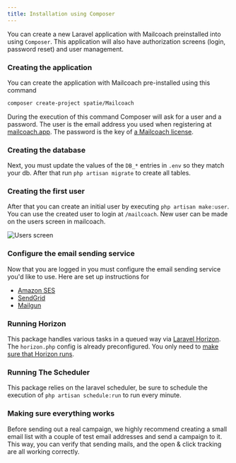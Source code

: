 ```yaml
---
title: Installation using Composer
---
```


You can create a new Laravel application with Mailcoach preinstalled into using `Composer`. This application will also have authorization screens (login, password reset) and user management.

### Creating the application

You can create the application with Mailcoach pre-installed using this command

```bash
composer create-project spatie/Mailcoach
```

During the execution of this command Composer will ask for a user and a password. The user is the email address you used when registering at [mailcoach.app](https://mailcoach.app). The password is the key of [a Mailcoach license](/docs/app/general/getting-a-license).

### Creating the database

Next, you must update the values of the `DB_*` entries in `.env` so they match your db. After that run `php artisan migrate` to create all tables.

### Creating the first user

After that you can create an initial user by executing `php artisan make:user`. You can use the created user to login at `/mailcoach`. New user can be made on the users screen in mailcoach.

![Users screen](https://mailcoach.app/images/docs/app/getting-started/users.png)

### Configure the email sending service

Now that you are logged in you must configure the email sending service you'd like to use. Here are set up instructions for

- [Amazon SES](/docs/app/mail-configuration/amazon-ses)
- [SendGrid](/docs/app/mail-configuration/sendgrid)
- [Mailgun](/docs/app/mail-configuration/mailgun)

### Running Horizon

This package handles various tasks in a queued way via [Laravel Horizon](https://laravel.com/docs/master/horizon). The `horizon.php` config is already preconfigured. You only need to [make sure that Horizon runs](https://laravel.com/docs/master/horizon#running-horizon).

### Running The Scheduler

This package relies on the laravel scheduler, be sure to schedule the execution of `php artisan schedule:run` to run every minute.

### Making sure everything works

Before sending out a real campaign, we highly recommend creating a small email list with a couple of test email addresses and send a campaign to it. This way, you can verify that sending mails, and the open & click tracking are all working correctly.
